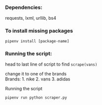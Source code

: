 ### Dependencies:
requests, lxml, urllib, bs4

### To install missing packages
`pipenv install [package-name]`

### Running the script:
head to last line of script to find `scrape(vans)`

change it to one of the brands  
    Brands:
    1. nike
    2. vans
    3. adidas

Running the script

`pipenv run python scraper.py`
